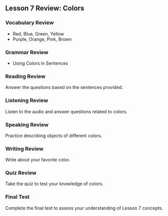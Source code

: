 <!-- content/Level1/Lesson7/review/review.md -->

## Lesson 7 Review: Colors

### Vocabulary Review

- Red, Blue, Green, Yellow
- Purple, Orange, Pink, Brown

### Grammar Review

- Using Colors in Sentences

### Reading Review

Answer the questions based on the sentences provided.

### Listening Review

Listen to the audio and answer questions related to colors.

### Speaking Review

Practice describing objects of different colors.

### Writing Review

Write about your favorite color.

### Quiz Review

Take the quiz to test your knowledge of colors.

### Final Test

Complete the final test to assess your understanding of Lesson 7 concepts.

